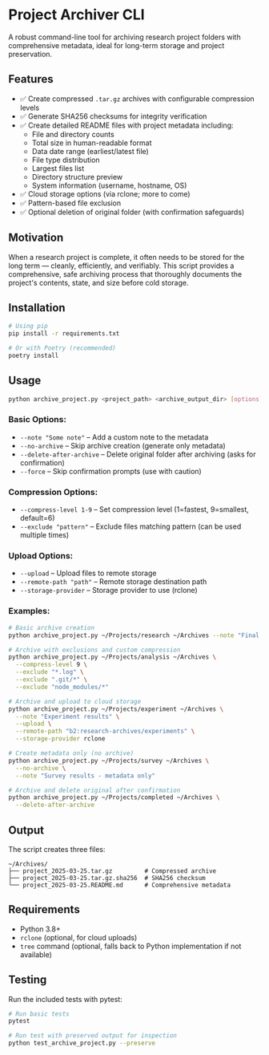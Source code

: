 # Project Archiver CLI

A robust command-line tool for archiving research project folders with comprehensive metadata, ideal for long-term storage and project preservation.

## Features

- ✅ Create compressed `.tar.gz` archives with configurable compression levels
- ✅ Generate SHA256 checksums for integrity verification
- ✅ Create detailed README files with project metadata including:
  - File and directory counts
  - Total size in human-readable format
  - Data date range (earliest/latest file)
  - File type distribution
  - Largest files list
  - Directory structure preview
  - System information (username, hostname, OS)
- ✅ Cloud storage options (via rclone; more to come)
- ✅ Pattern-based file exclusion
- ✅ Optional deletion of original folder (with confirmation safeguards)

## Motivation

When a research project is complete, it often needs to be stored for the long term — cleanly, efficiently, and verifiably. This script provides a comprehensive, safe archiving process that thoroughly documents the project's contents, state, and size before cold storage.

## Installation

```bash
# Using pip
pip install -r requirements.txt

# Or with Poetry (recommended)
poetry install
```

## Usage

```bash
python archive_project.py <project_path> <archive_output_dir> [options]
```

### Basic Options:

- `--note "Some note"` – Add a custom note to the metadata
- `--no-archive` – Skip archive creation (generate only metadata)
- `--delete-after-archive` – Delete original folder after archiving (asks for confirmation)
- `--force` – Skip confirmation prompts (use with caution)

### Compression Options:

- `--compress-level 1-9` – Set compression level (1=fastest, 9=smallest, default=6)
- `--exclude "pattern"` – Exclude files matching pattern (can be used multiple times)

### Upload Options:

- `--upload` – Upload files to remote storage
- `--remote-path "path"` – Remote storage destination path
- `--storage-provider` – Storage provider to use (rclone)

### Examples:

```bash
# Basic archive creation
python archive_project.py ~/Projects/research ~/Archives --note "Final research data"

# Archive with exclusions and custom compression
python archive_project.py ~/Projects/analysis ~/Archives \
  --compress-level 9 \
  --exclude "*.log" \
  --exclude ".git/*" \
  --exclude "node_modules/*"

# Archive and upload to cloud storage
python archive_project.py ~/Projects/experiment ~/Archives \
  --note "Experiment results" \
  --upload \
  --remote-path "b2:research-archives/experiments" \
  --storage-provider rclone

# Create metadata only (no archive)
python archive_project.py ~/Projects/survey ~/Archives \
  --no-archive \
  --note "Survey results - metadata only"

# Archive and delete original after confirmation
python archive_project.py ~/Projects/completed ~/Archives \
  --delete-after-archive
```

## Output

The script creates three files:

```
~/Archives/
├── project_2025-03-25.tar.gz         # Compressed archive
├── project_2025-03-25.tar.gz.sha256  # SHA256 checksum
└── project_2025-03-25.README.md      # Comprehensive metadata
```

## Requirements

- Python 3.8+
- `rclone` (optional, for cloud uploads)
- `tree` command (optional, falls back to Python implementation if not available)

## Testing

Run the included tests with pytest:

```bash
# Run basic tests
pytest

# Run test with preserved output for inspection
python test_archive_project.py --preserve
```